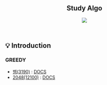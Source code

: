 <h2 align="middle">Study Algo</h2>
<p align="middle">
<p align="center">
  <img src="https://img.shields.io/badge/language-java-red.svg?style=flat-square"/>
</p>
<br>

## 💡 Introduction

### GREEDY
- [뱀(3190)](src/main/java/baekjoon/page5/q3190/Question3190_V3.java) : [DOCS](https://www.acmicpc.net/problem/3190)
- [2048(12100)](src/main/java/baekjoon/page5/Question12100.java) : [DOCS](https://www.acmicpc.net/problem/12100)
